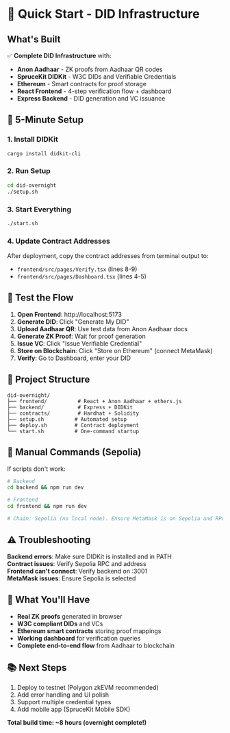 # 🚀 Quick Start - DID Infrastructure

## What's Built

✅ **Complete DID Infrastructure** with:
- **Anon Aadhaar** - ZK proofs from Aadhaar QR codes
- **SpruceKit DIDKit** - W3C DIDs and Verifiable Credentials  
- **Ethereum** - Smart contracts for proof storage
- **React Frontend** - 4-step verification flow + dashboard
- **Express Backend** - DID generation and VC issuance

## 🎯 5-Minute Setup

### 1. Install DIDKit
```bash
cargo install didkit-cli
```

### 2. Run Setup
```bash
cd did-overnight
./setup.sh
```

### 3. Start Everything
```bash
./start.sh
```

### 4. Update Contract Addresses
After deployment, copy the contract addresses from terminal output to:
- `frontend/src/pages/Verify.tsx` (lines 8-9)
- `frontend/src/pages/Dashboard.tsx` (lines 4-5)

## 🧪 Test the Flow

1. **Open Frontend**: http://localhost:5173
2. **Generate DID**: Click "Generate My DID"
3. **Upload Aadhaar QR**: Use test data from Anon Aadhaar docs
4. **Generate ZK Proof**: Wait for proof generation
5. **Issue VC**: Click "Issue Verifiable Credential"
6. **Store on Blockchain**: Click "Store on Ethereum" (connect MetaMask)
7. **Verify**: Go to Dashboard, enter your DID

## 📁 Project Structure

```
did-overnight/
├── frontend/          # React + Anon Aadhaar + ethers.js
├── backend/           # Express + DIDKit
├── contracts/         # Hardhat + Solidity
├── setup.sh          # Automated setup
├── deploy.sh         # Contract deployment
└── start.sh          # One-command startup
```

## 🔧 Manual Commands (Sepolia)

If scripts don't work:

```bash
# Backend  
cd backend && npm run dev

# Frontend
cd frontend && npm run dev

# Chain: Sepolia (no local node). Ensure MetaMask is on Sepolia and RPC is https://rpc.sepolia.org
```

## ⚠️ Troubleshooting

**Backend errors**: Make sure DIDKit is installed and in PATH  
**Contract issues**: Verify Sepolia RPC and address  
**Frontend can't connect**: Verify backend on :3001  
**MetaMask issues**: Ensure Sepolia is selected  

## 🎉 What You'll Have

- **Real ZK proofs** generated in browser
- **W3C compliant DIDs** and VCs
- **Ethereum smart contracts** storing proof mappings
- **Working dashboard** for verification queries
- **Complete end-to-end flow** from Aadhaar to blockchain

## 📚 Next Steps

1. Deploy to testnet (Polygon zkEVM recommended)
2. Add error handling and UI polish
3. Support multiple credential types
4. Add mobile app (SpruceKit Mobile SDK)

**Total build time: ~8 hours (overnight complete!)**
